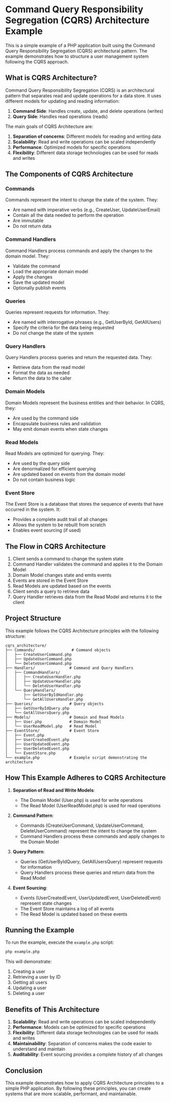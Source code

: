 # Command Query Responsibility Segregation (CQRS) Architecture Example

This is a simple example of a PHP application built using the Command Query Responsibility Segregation (CQRS) architectural pattern. The example demonstrates how to structure a user management system following the CQRS approach.

## What is CQRS Architecture?

Command Query Responsibility Segregation (CQRS) is an architectural pattern that separates read and update operations for a data store. It uses different models for updating and reading information:

1. **Command Side**: Handles create, update, and delete operations (writes)
2. **Query Side**: Handles read operations (reads)

The main goals of CQRS Architecture are:

1. **Separation of concerns**: Different models for reading and writing data
2. **Scalability**: Read and write operations can be scaled independently
3. **Performance**: Optimized models for specific operations
4. **Flexibility**: Different data storage technologies can be used for reads and writes

## The Components of CQRS Architecture

### Commands

Commands represent the intent to change the state of the system. They:
- Are named with imperative verbs (e.g., CreateUser, UpdateUserEmail)
- Contain all the data needed to perform the operation
- Are immutable
- Do not return data

### Command Handlers

Command Handlers process commands and apply the changes to the domain model. They:
- Validate the command
- Load the appropriate domain model
- Apply the changes
- Save the updated model
- Optionally publish events

### Queries

Queries represent requests for information. They:
- Are named with interrogative phrases (e.g., GetUserById, GetAllUsers)
- Specify the criteria for the data being requested
- Do not change the state of the system

### Query Handlers

Query Handlers process queries and return the requested data. They:
- Retrieve data from the read model
- Format the data as needed
- Return the data to the caller

### Domain Models

Domain Models represent the business entities and their behavior. In CQRS, they:
- Are used by the command side
- Encapsulate business rules and validation
- May emit domain events when state changes

### Read Models

Read Models are optimized for querying. They:
- Are used by the query side
- Are denormalized for efficient querying
- Are updated based on events from the domain model
- Do not contain business logic

### Event Store

The Event Store is a database that stores the sequence of events that have occurred in the system. It:
- Provides a complete audit trail of all changes
- Allows the system to be rebuilt from scratch
- Enables event sourcing (if used)

## The Flow in CQRS Architecture

1. Client sends a command to change the system state
2. Command Handler validates the command and applies it to the Domain Model
3. Domain Model changes state and emits events
4. Events are stored in the Event Store
5. Read Models are updated based on the events
6. Client sends a query to retrieve data
7. Query Handler retrieves data from the Read Model and returns it to the client

## Project Structure

This example follows the CQRS Architecture principles with the following structure:

```
cqrs_architecture/
├── Commands/                # Command objects
│   ├── CreateUserCommand.php
│   ├── UpdateUserCommand.php
│   └── DeleteUserCommand.php
├── Handlers/               # Command and Query Handlers
│   ├── CommandHandlers/
│   │   ├── CreateUserHandler.php
│   │   ├── UpdateUserHandler.php
│   │   └── DeleteUserHandler.php
│   └── QueryHandlers/
│       ├── GetUserByIdHandler.php
│       └── GetAllUsersHandler.php
├── Queries/                # Query objects
│   ├── GetUserByIdQuery.php
│   └── GetAllUsersQuery.php
├── Models/                 # Domain and Read Models
│   ├── User.php            # Domain Model
│   └── UserReadModel.php   # Read Model
├── EventStore/             # Event Store
│   ├── Event.php
│   ├── UserCreatedEvent.php
│   ├── UserUpdatedEvent.php
│   ├── UserDeletedEvent.php
│   └── EventStore.php
└── example.php             # Example script demonstrating the architecture
```

## How This Example Adheres to CQRS Architecture

1. **Separation of Read and Write Models**:
   - The Domain Model (User.php) is used for write operations
   - The Read Model (UserReadModel.php) is used for read operations

2. **Command Pattern**:
   - Commands (CreateUserCommand, UpdateUserCommand, DeleteUserCommand) represent the intent to change the system
   - Command Handlers process these commands and apply changes to the Domain Model

3. **Query Pattern**:
   - Queries (GetUserByIdQuery, GetAllUsersQuery) represent requests for information
   - Query Handlers process these queries and return data from the Read Model

4. **Event Sourcing**:
   - Events (UserCreatedEvent, UserUpdatedEvent, UserDeletedEvent) represent state changes
   - The Event Store maintains a log of all events
   - The Read Model is updated based on these events

## Running the Example

To run the example, execute the `example.php` script:

```bash
php example.php
```

This will demonstrate:
1. Creating a user
2. Retrieving a user by ID
3. Getting all users
4. Updating a user
5. Deleting a user

## Benefits of This Architecture

1. **Scalability**: Read and write operations can be scaled independently
2. **Performance**: Models can be optimized for specific operations
3. **Flexibility**: Different data storage technologies can be used for reads and writes
4. **Maintainability**: Separation of concerns makes the code easier to understand and maintain
5. **Auditability**: Event sourcing provides a complete history of all changes

## Conclusion

This example demonstrates how to apply CQRS Architecture principles to a simple PHP application. By following these principles, you can create systems that are more scalable, performant, and maintainable.